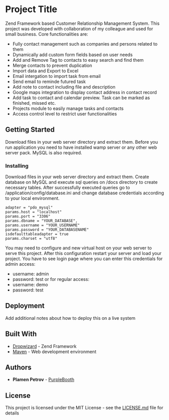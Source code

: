 # Project Title

Zend Framework based Customer Relationship Management System. This project was developed with collaboration of my colleague and used for small business. Core functionalities are:
* Fully contact management such as companies and persons related to them 
* Dynamically add custom form fields based on user needs
* Add and Remove Tag to contacts to easy search and find them
* Merge contacts to prevent duplication
* Import data and Export to Excel 
* Email intergation to import task from email
* Send email to reminde futured task
* Add note to contact including file and description
* Google maps integration to display contact address in contact record
* Add task to contact and calendar preview. Task can be marked as finished, missed etc.
* Projects module to easily manage tasks and contacts
* Access control level to restrict user functionalities

## Getting Started

Download files in your web server directory and extract them. Before you run application you need to have installed wamp server or any other web server pack. MySQL is also required.  

### Installing

Download files in your web server directory and extract them. Create database on MySQL and execute sql queries on /docs directory to create necessary tables. After successfully executed queries go to /application/config/database.ini and change database credentials according to your local environment.

```
adapter = "pdo_mysql"
params.host = "localhost"
params.port = "3306"
params.dbname = "YOUR_DATABASE",
params.username = "YOUR_USERNAME"
params.password = "YOUR_DATABASENAME"
isdefaulttableadapter = true
params.charset = "utf8"
```

You may need to configure and new virtual host on your web server to serve this project. After this configuration restart your server and load your project. You have to see login page where you can enter this credentials for admin access:
* username: admin
* password: test
 or for regular access:
 * username: demo
 * password: test

## Deployment

Add additional notes about how to deploy this on a live system

## Built With

* [Dropwizard](https://framework.zend.com/manual/1.12/en/learning.quickstart.html) - Zend Framework
* [Maven](http://www.wampserver.com/en/) - Web development environment

## Authors

* **Plamen Petrov** - [PurpleBooth](https://github.com/plamenpetrov)

## License

This project is licensed under the MIT License - see the [LICENSE.md](LICENSE.md) file for details
